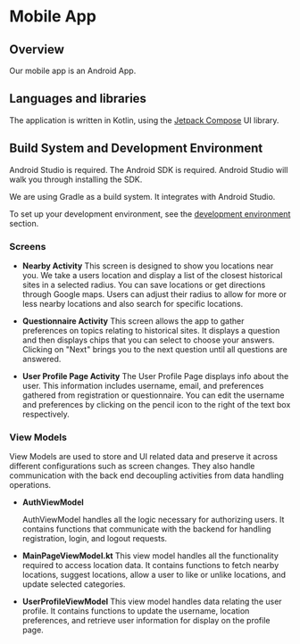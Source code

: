 # Mobile App

## Overview

Our mobile app is an Android App. 

## Languages and libraries

The application is written in Kotlin, using the [Jetpack Compose](https://developer.android.com/develop/ui/compose) UI library.


## Build System and Development Environment

Android Studio is required. The Android SDK is required. Android Studio will walk you through installing the SDK. 

We are using Gradle as a build system. It integrates with Android Studio.

To set up your development environment, see the [development environment](Development_Environment.md) section.

### Screens


- **Nearby Activity**
 This screen is designed to show you locations near you. We take a users location and display a list of the closest historical sites in a selected radius. You can save locations or get directions through Google maps. Users can adjust their radius to allow for more or less nearby locations and also search for specific locations.

- **Questionnaire Activity**
 This screen allows the app to gather preferences on topics relating to historical sites. It displays a question and then displays chips that you can select to choose your answers. Clicking on "Next" brings you to the next question until all questions are answered. 

 - **User Profile Page Activity**
 The User Profile Page displays info about the user. This information includes username, email, and preferences gathered from registration or questionnaire. You can edit the username and preferences by clicking on the pencil icon to the right of the text box respectively.


### View Models


View Models are used to store and UI related data and preserve it across different configurations such as screen changes. They also handle communication with the back end decoupling activities from data handling operations.


 - **AuthViewModel**
 

    AuthViewModel handles all the logic necessary for authorizing users. It contains functions that communicate with the backend for handling registration, login, and logout requests. 

 - **MainPageViewModel.kt**
    This view model handles all the functionality required to access location data. It contains functions to fetch nearby locations, suggest locations, allow a user to like or unlike locations, and update selected categories.

- **UserProfileViewModel**
    This view model handles data relating the user profile. It contains functions to update the username, location preferences, and retrieve user information for display on the profile page.




